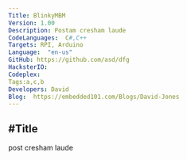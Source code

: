 ```yaml
---
Title: BlinkyMBM
Version: 1.00
Description: Postam cresham laude
CodeLanguages:  C#,C++
Targets: RPI, Arduino
Language:  "en-us"
GitHub: https://github.com/asd/dfg
HacksterIO: 
Codeplex: 
Tags:a,c,b
Developers: David
Blog:  https://embedded101.com/Blogs/David-Jones
---
```


#Title
---
post cresham laude
